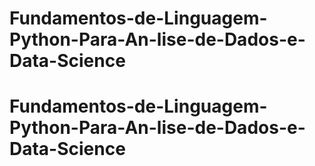 # Fundamentos-de-Linguagem-Python-Para-An-lise-de-Dados-e-Data-Science
# Fundamentos-de-Linguagem-Python-Para-An-lise-de-Dados-e-Data-Science
